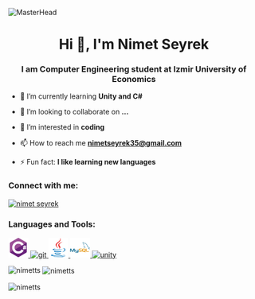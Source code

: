  ![MasterHead](https://miro.medium.com/v2/resize:fit:1358/1*3gh-krzOrAoNyX8mJGyc2Q.jpeg)
<h1 align="center">Hi 👋, I'm Nimet Seyrek</h1>
<h3 align="center">I am Computer Engineering student at Izmir University of Economics</h3>

- 🌱 I’m currently learning **Unity and C#**

- 👯 I’m looking to collaborate on **...**

- 📝 I’m interested in **coding**

- 📫 How to reach me **nimetseyrek35@gmail.com**

- ⚡ Fun fact: **I like learning new languages**

<h3 align="left">Connect with me:</h3>
<p align="left">
<a href="https://linkedin.com/in/nimet seyrek" target="blank"><img align="center" src="https://raw.githubusercontent.com/rahuldkjain/github-profile-readme-generator/master/src/images/icons/Social/linked-in-alt.svg" alt="nimet seyrek" height="30" width="40" /></a>
</p>

<h3 align="left">Languages and Tools:</h3>
<p align="left"> <a href="https://www.w3schools.com/cs/" target="_blank" rel="noreferrer"> <img src="https://raw.githubusercontent.com/devicons/devicon/master/icons/csharp/csharp-original.svg" alt="csharp" width="40" height="40"/> </a> <a href="https://git-scm.com/" target="_blank" rel="noreferrer"> <img src="https://www.vectorlogo.zone/logos/git-scm/git-scm-icon.svg" alt="git" width="40" height="40"/> </a> <a href="https://www.java.com" target="_blank" rel="noreferrer"> <img src="https://raw.githubusercontent.com/devicons/devicon/master/icons/java/java-original.svg" alt="java" width="40" height="40"/> </a> <a href="https://www.mysql.com/" target="_blank" rel="noreferrer"> <img src="https://raw.githubusercontent.com/devicons/devicon/master/icons/mysql/mysql-original-wordmark.svg" alt="mysql" width="40" height="40"/> </a> <a href="https://unity.com/" target="_blank" rel="noreferrer"> <img src="https://www.vectorlogo.zone/logos/unity3d/unity3d-icon.svg" alt="unity" width="40" height="40"/> </a> </p>

<p><img align="left" src="https://github-readme-stats.vercel.app/api/top-langs?username=nimetts&show_icons=true&locale=en&layout=compact" alt="nimetts" /></p>

<p>&nbsp;<img align="center" src="https://github-readme-stats.vercel.app/api?username=nimetts&show_icons=true&locale=en" alt="nimetts" /></p>

<p><img align="center" src="https://github-readme-streak-stats.herokuapp.com/?user=nimetts&" alt="nimetts" /></p>

